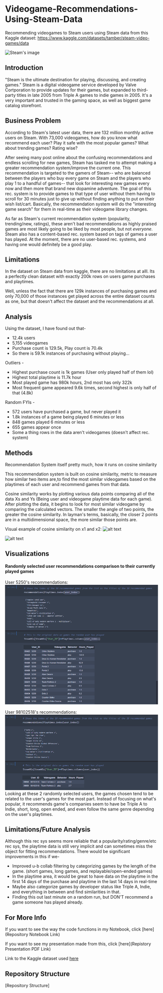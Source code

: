 # Videogame-Recommendations-Using-Steam-Data
Recommending videogames to Steam users using Steam data from this Kaggle dataset: https://www.kaggle.com/datasets/tamber/steam-video-games/data

![Steam's image](https://cdn.cloudflare.steamstatic.com/store/home/store_home_share.jpg)

## Introduction 

"Steam is the ultimate destination for playing, discussing, and creating games." 
Steam is a digital videogame service developed by Valve Cortporation to provide updates for their games, but expanded to third-party titles in late 2005 from Triple A games to indie games in 2005. It's a very important and trusted in the gaming space, as well as biggest game catalog storefront. 

## Business Problem

According to Steam's latest user data, there are 132 million monthly active users on Steam. With 73,000 videogames, how do you know what recommend each user? Play it safe with the most popular games? What about trending games? Rating wise? 

After seeing many post online about the confusing recommendations and endless scrolling for new games, Steam has tasked me to attempt making a greater recommendation system/improve the current one. This recommendation is targeted to the gamers of Steam-- who are balanced between the players who buy every game on Steam and the players who play 1 to a handful of games-- that look for interesting new games every now and then more that brand new dopamine adventure. The goal of this rec. system is to provide games to that type of user without them having to scroll for 30 minutes just to give up without finding anything to put on their wish list/cart. Basically, the recommendation system will do the "interesting game search" for them in real-time as their videogame library changes. 

As far as Steam's current recommendation system (popularity, trending/new, ratings), these aren't bad recommendations as highly praised games are most likely going to be liked by most people, but not _everyone_. Steam also has a content-based rec. system based on tags of games a user has played. At the moment, there are no user-based rec. systems, and having one would definitely be a good play.

## Limitations

In the dataset on Steam data from kaggle, there are no limitations at alll. Its a perfectly clean dataset with exactly 200k rows on users game purchases and playtimes. 

Well, unless the fact that there are 129k instances of purchasing games and only 70,000 of those instances get played across the entire dataset counts as one, but that doesn't affect the dataset and the recommendations at all.

## Analysis

Using the dataset, I have found out that-

- 12.4k users
- 5,155 videogames
- Purchase count is 129.5k,  Play count is 70.4k
- So there is 59.1k instances of purchasing without playing...

Outliers -

- Highest purchase count is 1k games (User only played half of them lol) 
- Highest total playtime is 11.7k hour
- Most played game has 980k hours, 2nd most has only 322k
- Most frequent game appeared 9.6k times, second highest is only half of that (4.8k)

Random FYIs -

- 572 users have purchased a game, but never played it
- 1.8k instances of a game being played 6 minutes or less
- 848 games played 6 minutes or less
- 655 games appear once
- Some a thing rows in the data aren't videogames (doesn't affect rec. system)


## Methods

Recommendation System itself pretty much, how it runs on cosine similarity

This recommendation system is built on cosine similarity, metric to measure how similar two items are,to find the most similar videogames based on the playtimes of each user and recommend games from that data.

Cosine similarity works by plotting various data points comparing all of the data Xs and Ys (Being user and videogame playtime data for each game). After plotting the data, it begins to look for most similar videogame by comparing the calculated vectors. The smaller the angle of two points, the greater the cosine similarity. In layman's terms, basically, the closer 2 points are in a multidimensional space, the more similar those points are. 

Visual example of cosine similarity on x1 and x2:
![alt text](https://github.com/garooda/Movie-Recommendation-Sysetm/raw/main/images/cosine%20sim%20%201.PNG)

![alt text](https://camo.githubusercontent.com/9fc58ca03f9eb4e10e7c224f96fe52831cf36d9e35c6ef11b31e6c2123a1d1ce/68747470733a2f2f6269742e6c792f333362614e685a)

## Visualizations

#### Randomly selected user recommendations comparison to their currently played games
User 5250's recommendations:
![alt text](User_Examples\5250.png)

User 98102518's recommendations:
![User 98102518's recommendations](User_Examples\98102518.png)
Looking at these 2 randomly selected users, the games chosen tend to be related to the user's games for the most part. Instead of focusing on what's popular, it recommends game's companies seem to have be Triple A to Indie, short, long, open ended, and even follow the same genre depending on the user's playtimes. 

## Limitations/Future Analysis

Although this rec sys seems more reliable that a popularity/rating/genre/etc rec sys, the playtime data is still very implicit and can sometimes miss the object for fitting recommendations. There would be significant improvements in this if we-
- Improved u-b collab filtering by categorizing games by the length of the game. (short games, long games, and replayable/open-ended games)
- In the playtime area, it would be great to have data on the playtime in the first 14 days of the purchase and playtime in the last 14 days in real-time
- Maybe also categorize games by developer status like Triple A, Indie, and everything in between and find similarities in that.
- Finding this out last minute on a random run, but DON'T recommend a game someone has played already.

## For More Info

If you want to see the way the code functions in my Notebook, click [here](Repository Notebook Link)

If you want to see my presentation made from this, click [here](Repistory Presentation PDF Link)

Link to the Kaggle dataset used [here](https://www.kaggle.com/datasets/tamber/steam-video-games/data)

## Repository Structure

[Repository Structure]